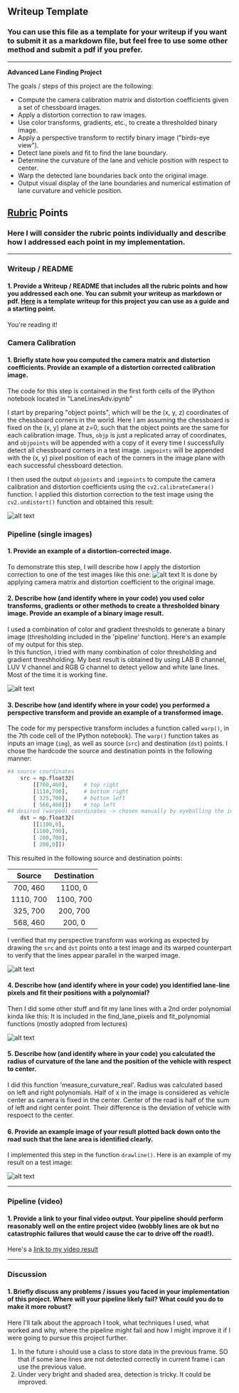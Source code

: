 ## Writeup Template

### You can use this file as a template for your writeup if you want to submit it as a markdown file, but feel free to use some other method and submit a pdf if you prefer.

---

**Advanced Lane Finding Project**

The goals / steps of this project are the following:

* Compute the camera calibration matrix and distortion coefficients given a set of chessboard images.
* Apply a distortion correction to raw images.
* Use color transforms, gradients, etc., to create a thresholded binary image.
* Apply a perspective transform to rectify binary image ("birds-eye view").
* Detect lane pixels and fit to find the lane boundary.
* Determine the curvature of the lane and vehicle position with respect to center.
* Warp the detected lane boundaries back onto the original image.
* Output visual display of the lane boundaries and numerical estimation of lane curvature and vehicle position.

[//]: # (Image References)

[image1]: ./output_images/cal_done_image.jpg "Undistorted"
[image2]:  ./output_images/undistorted_image2.jpg "Road Transformed"
[image3]: ./output_images/binary_image2.jpg "Binary Example"
[image4]: ./output_images/warpped_image2.jpg "Warp Example"
[image5]: ./output_images/ploy2.jpg "Fit Visual"
[image6]:  ./output_images/result2.jpg "Output"
[video1]: ./project_video_output.mp4 "Video"

## [Rubric](https://review.udacity.com/#!/rubrics/571/view) Points

### Here I will consider the rubric points individually and describe how I addressed each point in my implementation.  

---

### Writeup / README

#### 1. Provide a Writeup / README that includes all the rubric points and how you addressed each one.  You can submit your writeup as markdown or pdf.  [Here](https://github.com/udacity/CarND-Advanced-Lane-Lines/blob/master/writeup_template.md) is a template writeup for this project you can use as a guide and a starting point.  

You're reading it!

### Camera Calibration

#### 1. Briefly state how you computed the camera matrix and distortion coefficients. Provide an example of a distortion corrected calibration image.

The code for this step is contained in the first forth cells of the IPython notebook located in "LaneLinesAdv.ipynb" 

I start by preparing "object points", which will be the (x, y, z) coordinates of the chessboard corners in the world. Here I am assuming the chessboard is fixed on the (x, y) plane at z=0, such that the object points are the same for each calibration image.  Thus, `objp` is just a replicated array of coordinates, and `objpoints` will be appended with a copy of it every time I successfully detect all chessboard corners in a test image.  `imgpoints` will be appended with the (x, y) pixel position of each of the corners in the image plane with each successful chessboard detection.  

I then used the output `objpoints` and `imgpoints` to compute the camera calibration and distortion coefficients using the `cv2.calibrateCamera()` function.  I applied this distortion correction to the test image using the `cv2.undistort()` function and obtained this result: 

![alt text][image1]

### Pipeline (single images)

#### 1. Provide an example of a distortion-corrected image.

To demonstrate this step, I will describe how I apply the distortion correction to one of the test images like this one:
![alt text][image2]
It is done by applying camera matrix and distortion coefficient to the  original image.
#### 2. Describe how (and identify where in your code) you used color transforms, gradients or other methods to create a thresholded binary image.  Provide an example of a binary image result.

I used a combination of color and gradient thresholds to generate a binary image (thresholding included in the 'pipeline' function).  Here's an example of my output for this step.  
In this function, i tried with many combination of color thresholding and gradient threshholding. My best result is obtained by using LAB B channel, LUV V channel and RGB G channel to detect yellow and white lane lines. Most of the time it is working fine.

![alt text][image3]

#### 3. Describe how (and identify where in your code) you performed a perspective transform and provide an example of a transformed image.

The code for my perspective transform includes a function called `warp()`, in the 7th code cell of the IPython notebook).  The `warp()` function takes as inputs an image (`img`), as well as source (`src`) and destination (`dst`) points.  I chose the hardcode the source and destination points in the following manner:

```python
#4 source coordinates
    src = np.float32(
        [[700,460],     # top right
        [1110,700],     # bottom right
        [ 325,700],     # bottom left
        [ 568,460]])    # top left
#4 desired (warped) coordinates -> chosen manually by eyeballing the image
    dst = np.float32(
        [[1100,0],
        [1100,700],
        [ 200,700],
        [ 200,0]])
```

This resulted in the following source and destination points:

| Source        | Destination   | 
|:-------------:|:-------------:| 
| 700, 460      | 1100, 0       | 
| 1110, 700     | 1100, 700     |
| 325, 700      | 200, 700      |
| 568, 460      | 200, 0        |

I verified that my perspective transform was working as expected by drawing the `src` and `dst` points onto a test image and its warped counterpart to verify that the lines appear parallel in the warped image.

![alt text][image4]

#### 4. Describe how (and identify where in your code) you identified lane-line pixels and fit their positions with a polynomial?

Then I did some other stuff and fit my lane lines with a 2nd order polynomial kinda like this:
It is included in the find_lane_pixels and fit_polynomial functions (mostly adopted from lectures)

![alt text][image5]

#### 5. Describe how (and identify where in your code) you calculated the radius of curvature of the lane and the position of the vehicle with respect to center. 

I did this function 'measure_curvature_real'. Radius was calculated based on left and right polynomials. Half of x in the image is considered as vehicle center as camera is fixed in the center. Center of the road is half of the sum of left and right center point.
Their difference is the deviation of vehicle with respoect to the center.
#### 6. Provide an example image of your result plotted back down onto the road such that the lane area is identified clearly.

I implemented this step in the function `drawline()`.  Here is an example of my result on a test image:

![alt text][image6]

---

### Pipeline (video)

#### 1. Provide a link to your final video output.  Your pipeline should perform reasonably well on the entire project video (wobbly lines are ok but no catastrophic failures that would cause the car to drive off the road!).

Here's a [link to my video result](./project_video_output.mp4)

---

### Discussion

#### 1. Briefly discuss any problems / issues you faced in your implementation of this project.  Where will your pipeline likely fail?  What could you do to make it more robust?

Here I'll talk about the approach I took, what techniques I used, what worked and why, where the pipeline might fail and how I might improve it if I were going to pursue this project further.  
1. In the future i should use a class to store data in the previous frame. SO that if some lane lines are not detected correctly in current frame i can use the previous value.
2. Under very bright and shaded area, detection is tricky. It could be improved.




